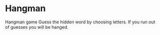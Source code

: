 # Hangman
Hangman game
Guess the hidden word by choosing letters. If you run out of guesses you will be hanged. 
